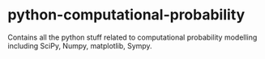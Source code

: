 # python-computational-probability
Contains all the python stuff related to computational probability modelling including SciPy, Numpy, matplotlib, Sympy.
